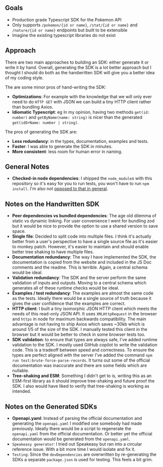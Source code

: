 ## Goals

- Production grade Typescript SDK for the Pokemon API
- Only supports `/pokemon/{id or name}`, `/stat/{id or name}` and `/nature/{id or name}` endpoints but built to be extensible
- Imagine the existing typescript libraries do not exist

## Approach

There are two main approaches to building an SDK: either generate it or write it by hand. Overall, generating the SDK is a lot better approach but I thought I should do both as the handwritten SDK will give you a better idea of my coding style.

The are some minor pros of hand-writing the SDK:

- **Optimizations**: For example with the knowledge that we will only ever need to do `HTTP GET` with JSON we can build a tiny HTTP client rather than bundling Axios.
- **Idiomatic Typescript**: eg In my opinion, having two methods `get(id: number)` and `getByName(name: string)` is nicer than the generated `get(idOrName: number | string)`.

The pros of generating the SDK are:

- **Less redundancy**: in the types, documentation, examples and tests.
- **Faster**: I was able to generate the SDK in minutes.
- **More consistent**: less room for human error in naming.

## General Notes

- **Checked-in node dependencies**: I shipped the `node_module`s with this repository so it's easy for you to run tests, you won't have to run `npm install`. I'm also not [opposed to that in general](https://www.jackfranklin.co.uk/blog/check-in-your-node-dependencies/).

## Notes on the Handwritten SDK

- **Peer dependencies vs bundled dependencies**: The age old dilemma of static vs dynamic linking. For user convenience I went for bundling zod but it would be nice to provide the option to use a shared version to save space.
- **Single file**: Decided to split code into multiple files. I think it's actually better from a user's perspective to have a single source file as it's easier to monkey patch. However, it's easier to maintain and should enable better tree shaking to have multiple files.
- **Documentation redundancy**: The way I have implemented the SDK, the documentation is copied from the website and included in the JS Doc comments and the readme. This is terrible. Again, a central schema would be ideal.
- **Validation redundancy**: The SDK and the server perform the same validation of inputs and outputs. Moving to a central schema which generates all of these runtime checks would be ideal.
- **Examples / test redundancy**: The examples are almost the same code as the tests. Ideally there would be a single source of truth because it gives the user confidence that the examples are correct.
- **HTTP client**: I built a tiny isomorphic JSON HTTP client which meets the needs of this read-only JSON API. It uses `XMLHttpRequest` in the browser and `https` in node for maximum backwards compatibility. The main advantage is not having to ship Axios which saves ~30kb which is around 1/5 of the size of the SDK. I manually tested this client in the browser but it would be better to check in some browser tests too.
- **SDK validation**: to ensure that types are always safe, I've added runtime validation to the SDK. I mostly used GitHub copilot to write the validation code. This is a tradeoff between speed and correctness. To ensure the types are perfect aligned with the server I've added the command `npm run test:brute-force-parse-records`. It turns out some of the official documentation was inaccurate and there are some fields which are nullable.
- **Tree-shaking and ESM**: Something I didn't get to is, writing this as an ESM-first library as it should improve tree-shaking and future proof the SDK. I also would have liked to verify that tree-shaking is working as intended.

## Notes on the Generated SDKs

- **Openapi.yaml**: Instead of parsing the official documentation and generating the `openapi.yaml` I modified one somebody had made previously. Ideally there would be a script to regenerate the `openapi.yaml` from the official documentation. Or better yet the official documentation would be generated from the `openapi.yaml`.
- `Speakeasy generator`: I tried out Speakeasy but ran into a circular reference issue. With a bit more time I would isolate and fix it.
- `Testing`: Since the `devDependencies` are overwritten by re-generating the SDKs a separate `package.json` is used for testing. This feels a bit grim.
